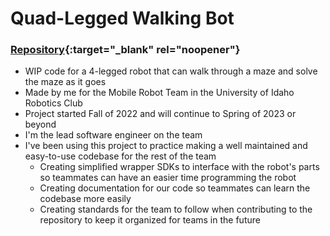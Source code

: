 # Quad-Legged Walking Bot

### [Repository](https://github.com/Robot-Builders-Team-University-of-Idaho/Quad_Walker_Bot){:target="_blank" rel="noopener"}

- WIP code for a 4-legged robot that can walk through a maze and solve the maze as it goes
- Made by me for the Mobile Robot Team in the University of Idaho Robotics Club
- Project started Fall of 2022 and will continue to Spring of 2023 or beyond
- I'm the lead software engineer on the team
- I've been using this project to practice making a well maintained and easy-to-use codebase for the rest of the team
	- Creating simplified wrapper SDKs to interface with the robot's parts so teammates can have an easier time programming the robot
	- Creating documentation for our code so teammates can learn the codebase more easily
	- Creating standards for the team to follow when contributing to the repository to keep it organized for teams in the future
